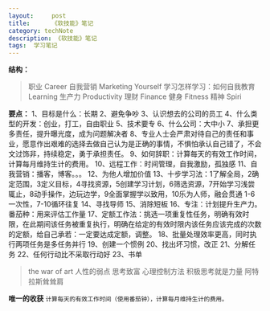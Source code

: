 ```yaml
---
layout:     post
title:      《软技能》笔记
category: techNote
description: 《软技能》笔记
tags:  学习笔记
---
```


**结构：**
>职业 Career
自我营销 Marketing Yourself
学习怎样学习：如何自我教育 Learning
生产力 Productivity
理财 Finance
健身 Fitness
精神 Spiri
	
**要点：**
1、目标是什么：长期
2、避免争吵
3、认识想去的公司的员工
4、什么类型的开发：创业，打工，自由职业
5、技术要专
6、什么公司：大中小
7、承担更多责任，提升曝光度，成为问题解决者
8、专业人士会严肃对待自己的责任和事业，愿意作出艰难的选择去做自己认为是正确的事情，不惧怕承认自己错了，不会文过饰非，持续稳定，勇于承担责任。
9、如何辞职：计算每天的有效工作时间，计算每月维持生计的费用。
10、远程工作：时间管理，自我激励，孤独感
11、自我营销：播客，博客。。。
12、为他人增加价值
13、十步学习法：1了解全局，2确定范围，3定义目标，4寻找资源，5创建学习计划，6筛选资源，7开始学习浅尝辄止，8动手操作，边玩边学，9全面掌握学以致用，10乐为人师，融会贯通
1-6一次性，7-10循环往复
14、寻找导师
15、消除短板
16、专注：计划提升生产力。番茄种：用来评估工作量
17、定额工作法：挑选一项重复性任务，明确有效时限，在此期间该任务被重复执行，明确在给定的有效时限内该任务应该完成的次数的定额，给自己承若：一定要达成定额，调整。
18、批量处理效率更高，同时执行两项任务是多任务并行
19、创建一个惯例
20、找出坏习惯，改正
21、分解任务
22、任何行动比不采取行动好
23、书单
>the war of art
	人性的弱点
	思考致富
	心理控制方法
	积极思考就是力量
	阿特拉斯耸耸肩


**唯一的收获**
`计算每天的有效工作时间（使用番茄钟），计算每月维持生计的费用。`
